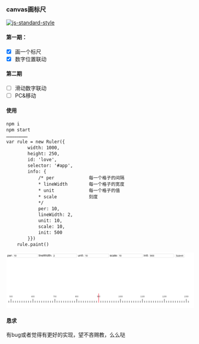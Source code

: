 ### canvas画标尺

[![js-standard-style](https://cdn.rawgit.com/standard/standard/master/badge.svg)](http://standardjs.com)

#### 第一期：
- [x] 画一个标尺
- [x] 数字位置联动
#### 第二期
- [ ] 滑动数字联动
- [ ] PC&移动   

#### 使用
    npm i 
    npm start
    ……………………
    var rule = new Ruler({
            width: 1000,
            height: 250,
            id: 'love',
            selector: '#app',
            info: {
                /* per             每一个格子的间隔
                * lineWidth        每一个格子的宽度  
                * unit             每一个格子的值
                * scale            刻度
                */
                per: 10,
                lineWidth: 2,        
                unit: 10,
                scale: 10,
                init: 500
            }})
        rule.paint()
![canvas-ruler](https://github.com/impguier/canvas-ruler/blob/master/canvas-ruler.png)       
#### 恳求
有bug或者觉得有更好的实现，望不吝赐教，么么哒
